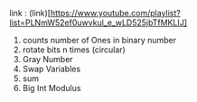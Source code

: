link : (link)[https://www.youtube.com/playlist?list=PLNmW52ef0uwvkul_e_wLD525jbTfMKLIJ]

1. counts number of Ones in binary number
2. rotate bits n times (circular)
3. Gray Number
4. Swap Variables
5. sum
6. Big Int Modulus
